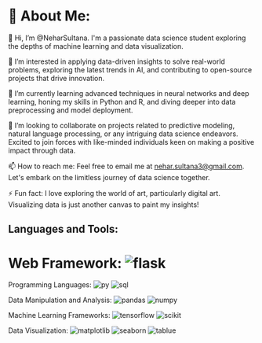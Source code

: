 # 💫 About Me:

👋 Hi, I’m @NeharSultana. I'm a passionate data science student exploring the depths of machine learning and data visualization.

👀 I’m interested in applying data-driven insights to solve real-world problems, exploring the latest trends in AI, and contributing to open-source projects that drive innovation.

🌱 I’m currently learning advanced techniques in neural networks and deep learning, honing my skills in Python and R, and diving deeper into data preprocessing and model deployment.

💞️ I’m looking to collaborate on projects related to predictive modeling, natural language processing, or any intriguing data science endeavors. Excited to join forces with like-minded individuals keen on making a positive impact through data.

📫 How to reach me: Feel free to email me at nehar.sultana3@gmail.com. Let's embark on the limitless journey of data science together.

⚡ Fun fact: I love exploring the world of art, particularly digital art. Visualizing data is just another canvas to paint my insights!

## Languages and Tools:

# Web Framework: ![flask](https://github.com/NeharSultana/NeharSultana/assets/128970779/22e74b04-9bb4-4dd5-a8ec-70585dd7bb39)


Programming Languages: ![py](https://github.com/NeharSultana/NeharSultana/assets/128970779/27d3cd51-a008-499b-b327-eb272e2849aa)
                       ![sql](https://github.com/NeharSultana/NeharSultana/assets/128970779/d0050c75-d137-44e3-b68b-02ffd8c6b5c8)
                       

Data Manipulation and Analysis: ![pandas](https://github.com/NeharSultana/NeharSultana/assets/128970779/04006744-21d9-4eb3-b4f3-553eba73da69)
                                ![numpy](https://github.com/NeharSultana/NeharSultana/assets/128970779/fc221384-4bb9-4463-a77d-02e90442d516)

                                
Machine Learning Frameworks: ![tensorflow](https://github.com/NeharSultana/NeharSultana/assets/128970779/8c1c4b50-cb13-45cb-ac99-4fc6951bec33)
                             ![scikit](https://github.com/NeharSultana/NeharSultana/assets/128970779/487fd27c-468f-4e2c-acc4-ea775dfc056b)
                       

Data Visualization: ![matplotlib](https://github.com/NeharSultana/NeharSultana/assets/128970779/5721ca40-d05f-49a2-a8a7-5698314890e9)
                    ![seaborn](https://github.com/NeharSultana/NeharSultana/assets/128970779/ffe0a017-b666-4660-aaf2-0aa1bafc36ab)
                    ![tablue](https://github.com/NeharSultana/NeharSultana/assets/128970779/f2b184a1-cfdd-417e-b84a-d3260f4df4cd)






